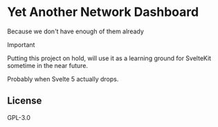# Yet Another Network Dashboard

Because we don't have enough of them already

> [!IMPORTANT]  
> Putting this project on hold, will use it as a learning ground for SvelteKit sometime in the near future.
>
> Probably when Svelte 5 actually drops.

## License

GPL-3.0

